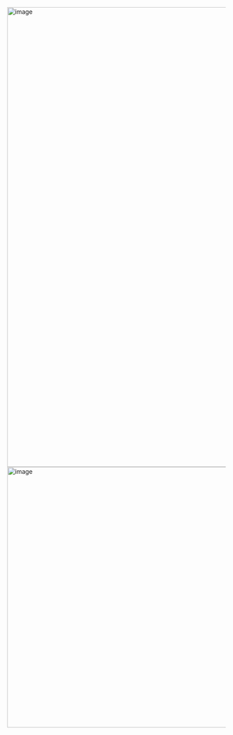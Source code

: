 <img width="1062" alt="image" src="https://github.com/user-attachments/assets/6c2449fc-f545-4031-9cde-2a1f82a99264" />
<img width="602" alt="image" src="https://github.com/user-attachments/assets/81c5e3e2-c4cf-4550-8559-612790fec327" />

